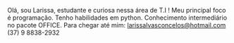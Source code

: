 Olá, sou Larissa, estudante e curiosa nessa área de T.I !
Meu principal foco é programação.
Tenho habilidades em python.
Conhecimento intermediário no pacote OFFICE.
Para chegar até mim: larissalvasconcelos@hotmail.com
(37) 9 8838-2932